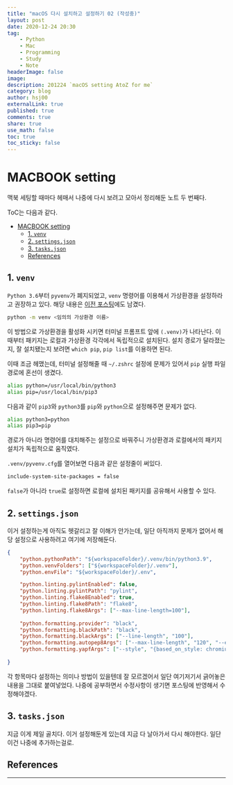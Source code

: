 ```yaml
---
title: "macOS 다시 설치하고 설정하기 02 (작성중)"
layout: post
date: 2020-12-24 20:30
tag:
    - Python
    - Mac
    - Programming
    - Study
    - Note
headerImage: false
image:
description: 201224 `macOS setting AtoZ for me`
category: blog
author: hsj00
externalLink: true
published: true
comments: true
share: true
use_math: false
toc: true
toc_sticky: false
---
```


#  MACBOOK setting

맥북 세팅할 때마다 헤매서 나중에 다시 보려고 모아서 정리해둔 노트 두 번째다.

ToC는 다음과 같다.

- [MACBOOK setting](#macbook-setting)
  - [1. `venv`](#1-venv)
  - [2. `settings.json`](#2-settingsjson)
  - [3. `tasks.json`](#3-tasksjson)
  - [References](#references)

## 1. `venv`
`Python 3.6`부터 `pyvenv`가 폐지되었고, `venv` 명령어를 이용해서 가상환경을 설정하라고 권장하고 있다. 해당 내용은 [이전 포스팅][00]에도 남겼다.

```bash
python -m venv <임의의 가상환경 이름>
```

이 방법으로 가상환경을 활성화 시키면 터미널 프롬프트 앞에 `(.venv)`가 나타난다. 이때부터 패키지는 로컬과 가상환경 각각에서 독립적으로 설치된다. 설치 경로가 달라졌는지, 잘 설치됐는지 보려면 `which pip`, `pip list`를 이용하면 된다.

이때 조금 헤맸는데, 터미널 설정해줄 때 `~/.zshrc` 설정에 문제가 있어서 `pip` 실행 파일 경로에 혼선이 생겼다.

```bash
alias python=/usr/local/bin/python3
alias pip=/usr/local/bin/pip3
```

다음과 같이 `pip3`와 `python3`를 `pip`와 `python`으로 설정해주면 문제가 없다.

```bash
alias python3=python
alias pip3=pip
```

경로가 아니라 명령어를 대치해주는 설정으로 바꿔주니 가상환경과 로컬에서의 패키지 설치가 독립적으로 움직였다.

`.venv/pyvenv.cfg`를 열어보면 다음과 같은 설정줄이 써있다.

```bash
include-system-site-packages = false
```

`false`가 아니라 `true`로 설정하면 로컬에 설치된 패키지를 공유해서 사용할 수 있다.

## 2. `settings.json`
이거 설정하는게 아직도 헷갈리고 잘 이해가 안가는데, 일단 아직까지 문제가 없어서 해당 설정으로 사용하려고 여기에 저장해둔다.

```json
{
    "python.pythonPath": "${workspaceFolder}/.venv/bin/python3.9",
    "python.venvFolders": ["${workspaceFolder}/.venv"],
    "python.envFile": "${workspaceFolder}/.env",

    "python.linting.pylintEnabled": false,
    "python.linting.pylintPath": "pylint",
    "python.linting.flake8Enabled": true,
    "python.linting.flake8Path": "flake8",
    "python.linting.flake8Args": ["--max-line-length=100"],
    
    "python.formatting.provider": "black",
    "python.formatting.blackPath": "black",
    "python.formatting.blackArgs": ["--line-length", "100"],
    "python.formatting.autopep8Args": ["--max-line-length", "120", "--experimental"],
    "python.formatting.yapfArgs": ["--style", "{based_on_style: chromium, indent_width: 20}"],
    
}
```

각 항목마다 설정하는 의미나 방법이 있을텐데 잘 모르겠어서 일단 여기저기서 긁어놓은 내용을 그대로 붙여넣었다. 나중에 공부하면서 수정사항이 생기면 포스팅에 반영해서 수정해야겠다.

## 3. `tasks.json`
지금 이게 제일 골치다. 이거 설정해둔게 있는데 지금 다 날아가서 다시 해야한다. 일단 이건 나중에 추가하는걸로.

## References

----------
<!-- Links -->
[00]: /mac-setting-01

<!-- references -->
